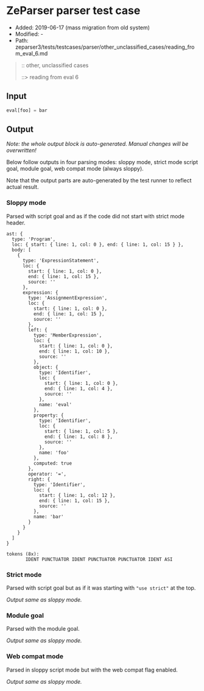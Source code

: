 # ZeParser parser test case

- Added: 2019-06-17 (mass migration from old system)
- Modified: -
- Path: zeparser3/tests/testcases/parser/other_unclassified_cases/reading_from_eval_6.md

> :: other, unclassified cases
>
> ::> reading from eval 6

## Input

`````js
eval[foo] = bar
`````

## Output

_Note: the whole output block is auto-generated. Manual changes will be overwritten!_

Below follow outputs in four parsing modes: sloppy mode, strict mode script goal, module goal, web compat mode (always sloppy).

Note that the output parts are auto-generated by the test runner to reflect actual result.

### Sloppy mode

Parsed with script goal and as if the code did not start with strict mode header.

`````
ast: {
  type: 'Program',
  loc: { start: { line: 1, col: 0 }, end: { line: 1, col: 15 } },
  body: [
    {
      type: 'ExpressionStatement',
      loc: {
        start: { line: 1, col: 0 },
        end: { line: 1, col: 15 },
        source: ''
      },
      expression: {
        type: 'AssignmentExpression',
        loc: {
          start: { line: 1, col: 0 },
          end: { line: 1, col: 15 },
          source: ''
        },
        left: {
          type: 'MemberExpression',
          loc: {
            start: { line: 1, col: 0 },
            end: { line: 1, col: 10 },
            source: ''
          },
          object: {
            type: 'Identifier',
            loc: {
              start: { line: 1, col: 0 },
              end: { line: 1, col: 4 },
              source: ''
            },
            name: 'eval'
          },
          property: {
            type: 'Identifier',
            loc: {
              start: { line: 1, col: 5 },
              end: { line: 1, col: 8 },
              source: ''
            },
            name: 'foo'
          },
          computed: true
        },
        operator: '=',
        right: {
          type: 'Identifier',
          loc: {
            start: { line: 1, col: 12 },
            end: { line: 1, col: 15 },
            source: ''
          },
          name: 'bar'
        }
      }
    }
  ]
}

tokens (8x):
       IDENT PUNCTUATOR IDENT PUNCTUATOR PUNCTUATOR IDENT ASI
`````

### Strict mode

Parsed with script goal but as if it was starting with `"use strict"` at the top.

_Output same as sloppy mode._

### Module goal

Parsed with the module goal.

_Output same as sloppy mode._

### Web compat mode

Parsed in sloppy script mode but with the web compat flag enabled.

_Output same as sloppy mode._
